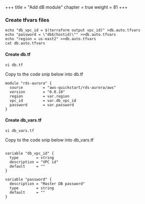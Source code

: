 +++
title = "Add dB module"
chapter = true
weight = 81
+++

### Create tfvars files
```
echo "db_vpc_id = $(terraform output vpc_id)" >db.auto.tfvars
echo "password = \"db$(hostid)\"" >>db.auto.tfvars
echo "region = us-east2" >>db.auto.tfvars
cat db.auto.tfvars
```


#### Create db.tf

`vi db.tf`

Copy to the code snip below into db.tf

```
module "rds-aurora" {
  source         = "aws-quickstart/rds-aurora/aws"
  version        = "0.0.10"
  region         = var.region
  vpc_id         = var.db_vpc_id
  password       = var.password
}
```

#### Create db_vars.tf

`vi db_vars.tf`

Copy to the code snip below into db_vars.tf

```

variable "db_vpc_id" {
  type        = string
  description = "VPC id"
  default     = ""
}

variable "password" {
  description = "Master DB password"
  type        = string
  default     = ""
}
